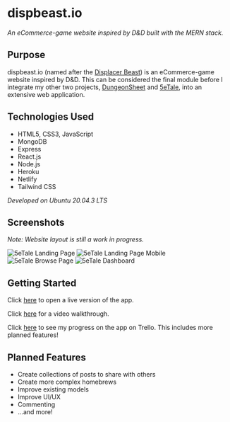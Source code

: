 # dispbeast.io
*An eCommerce-game website inspired by D&D built with the MERN stack.*

## Purpose

dispbeast.io (named after the [Displacer Beast](https://forgottenrealms.fandom.com/wiki/Displacer_beast)) is an eCommerce-game website inspired by D&D. This can be considered the final module before I integrate my other two projects, [DungeonSheet](https://github.com/dainylcua/dungeon-sheet) and [5eTale](https://github.com/dainylcua/5eTale), into an extensive web application.    

## Technologies Used

* HTML5, CSS3, JavaScript
* MongoDB
* Express
* React.js
* Node.js
* Heroku
* Netlify
* Tailwind CSS

*Developed on Ubuntu 20.04.3 LTS*

## Screenshots

_Note: Website layout is still a work in progress._

![5eTale Landing Page](images/5eTale-landing.png "5eTale Landing Page")
![5eTale Landing Page Mobile](images/5eTale-browse-landing.png "5eTale Landing Page Mobile")
![5eTale Browse Page](images/5eTale-browse.png "5eTale Browse Page")
![5eTale Dashboard](images/5eTale-dashboard.png "5eTale Dashboard") 

## Getting Started

Click [here](https://dc-5etale.herokuapp.com/) to open a live version of the app.

Click [here](https://youtu.be/7ZLLTN2gzCU) for a video walkthrough.

Click [here](https://trello.com/b/kwTailwi/user-stories) to see my progress on the app on Trello. This includes more planned features!

## Planned Features
* Create collections of posts to share with others
* Create more complex homebrews
* Improve existing models
* Improve UI/UX
* Commenting
* ...and more!
